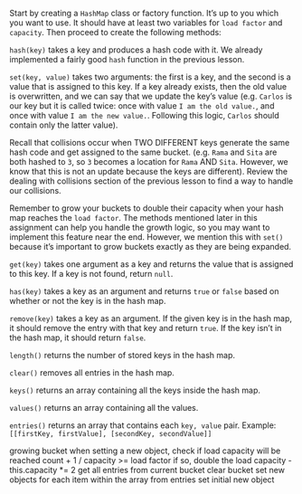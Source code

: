 Start by creating a `HashMap` class or factory function. It’s up to you which you want to use. It should have at least two variables for `load factor` and `capacity`. Then proceed to create the following methods:

`hash(key)` takes a key and produces a hash code with it. We already implemented a fairly good `hash` function in the previous lesson.

`set(key, value)` takes two arguments: the first is a key, and the second is a value that is assigned to this key. If a key already exists, then the old value is overwritten, and we can say that we update the key’s value (e.g. `Carlos` is our key but it is called twice: once with value `I am the old value.`, and once with value `I am the new value.`. Following this logic, `Carlos` should contain only the latter value).

Recall that collisions occur when TWO DIFFERENT keys generate the same hash code and get assigned to the same bucket. (e.g. `Rama` and `Sita` are both hashed to `3`, so `3` becomes a location for `Rama` AND `Sita`. However, we know that this is not an update because the keys are different). Review the dealing with collisions section of the previous lesson to find a way to handle our collisions.

Remember to grow your buckets to double their capacity when your hash map reaches the `load factor`. The methods mentioned later in this assignment can help you handle the growth logic, so you may want to implement this feature near the end. However, we mention this with `set()` because it’s important to grow buckets exactly as they are being expanded.

`get(key)` takes one argument as a key and returns the value that is assigned to this key. If a key is not found, return `null`.

`has(key)` takes a key as an argument and returns `true` or `false` based on whether or not the key is in the hash map.

`remove(key)` takes a key as an argument. If the given key is in the hash map, it should remove the entry with that key and return `true`. If the key isn’t in the hash map, it should return `false`.

`length()` returns the number of stored keys in the hash map.

`clear()` removes all entries in the hash map.

`keys()` returns an array containing all the keys inside the hash map.

`values()` returns an array containing all the values.

`entries()` returns an array that contains each `key, value` pair. Example: `[[firstKey, firstValue], [secondKey, secondValue]]`



growing bucket
    when setting a new object, check if load capacity will be reached
    count + 1 / capacity >= load factor
        if so, double the load capacity - this.capacity *= 2
        get all entries from current bucket
        clear bucket
        set new objects for each item within the array from entries
        set initial new object